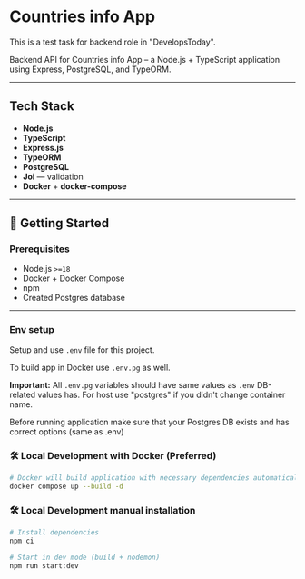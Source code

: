 # Countries info App

This is a test task for backend role in "DevelopsToday".

Backend API for Countries info App – a Node.js + TypeScript application using Express, PostgreSQL, and TypeORM.

---

## Tech Stack

- **Node.js**
- **TypeScript**
- **Express.js**
- **TypeORM**
- **PostgreSQL**
- **Joi** — validation
- **Docker** + **docker-compose**

---

## 🚀 Getting Started

### Prerequisites

- Node.js `>=18`
- Docker + Docker Compose
- npm
- Created Postgres database

---

### Env setup

Setup and use `.env` file for this project.

To build app in Docker use `.env.pg` as well.

**Important:** All `.env.pg` variables should have same values as `.env` DB-related values has. For host use "postgres" if you didn't change container name.

Before running application make sure that your Postgres DB exists and has correct options (same as .env)

### 🛠 Local Development with Docker (Preferred)

```bash
# Docker will build application with necessary dependencies automatically
docker compose up --build -d
```

### 🛠 Local Development manual installation

```bash
# Install dependencies
npm ci

# Start in dev mode (build + nodemon)
npm run start:dev
```
